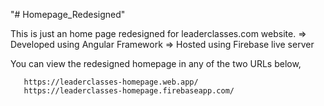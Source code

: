 "# Homepage_Redesigned" 

This is just an home page redesigned for leaderclasses.com website.
   => Developed using Angular Framework
   => Hosted using Firebase live server
   
You can view the redesigned homepage in any of the two URLs below,

       https://leaderclasses-homepage.web.app/
       https://leaderclasses-homepage.firebaseapp.com/

